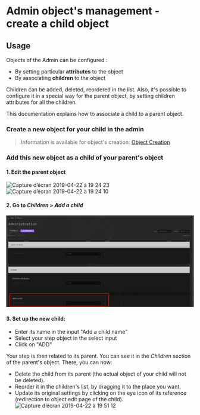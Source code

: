 # Admin object's management - create a child object

## Usage

Objects of the Admin can be configured :

-   By setting particular **attributes** to the object
-   By associating **children** to the object

Children can be added, deleted, reordered in the list. Also, it's possible to configure it in a special way for the parent object, by setting children attributes for all the children.

This documentation explains how to associate a child to a parent object.

### Create a new object for your child in the admin

> Information is available for object's creation: [Object Creation](object-creation.md)

### Add this new object as a child of your parent's object

#### 1. Edit the parent object

<img width="640" alt="Capture d’écran 2019-04-22 à 19 24 23" src="https://user-images.githubusercontent.com/35296671/56517407-cb98bc00-6534-11e9-98d6-a2b1c0193a38.png">
<img width="640" alt="Capture d’écran 2019-04-22 à 19 24 10" src="https://user-images.githubusercontent.com/35296671/56517421-d0f60680-6534-11e9-86ef-97fb9e59786e.png">

#### 2. Go to _Children_ > _Add a child_

![add-child-to-parent-object](img/add-child-to-parent-object.png)

#### 3. Set up the new child:

-   Enter its name in the input "Add a child name"
-   Select your step object in the select input
-   Click on "ADD"

Your step is then related to its parent. You can see it in the _Children_ section of the parent's object. There, you can now:

-   Delete the child from its parent (the actual object of your child will not be deleted).
-   Reorder it in the children's list, by dragging it to the place you want.
-   Update its original settings by clicking on the eye icon of its reference (redirection to object edit page of the child).
    <img width="1229" alt="Capture d’écran 2019-04-22 à 19 51 12" src="https://user-images.githubusercontent.com/35296671/56518936-a1e19400-6538-11e9-81c7-520ffd365cff.png">
